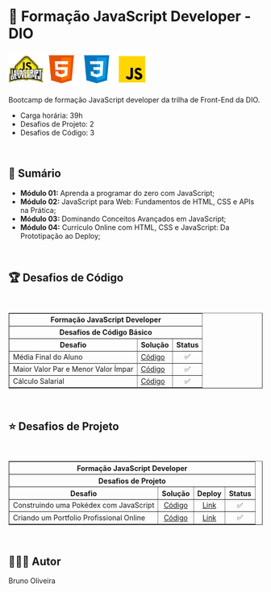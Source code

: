 # 📌 **Formação JavaScript Developer - DIO**

<img src="./assets/imagem/logo.webp" width="70" alt="Icone do Bootcamp JavaScript Developer"><img src="./assets/imagem/html.svg" width="70" alt="Icone HTML5"><img src="./assets/imagem/css.svg" width="70" alt="Icone CSS3"><img src="./assets/imagem/javascript.svg" width="70" alt="Icone JavaScript">

Bootcamp de formação JavaScript developer da trilha de Front-End da DIO.

- Carga horária: 39h
- Desafios de Projeto: 2
- Desafios de Código: 3

<br>

## 📎 **Sumário**
- **Módulo 01:** Aprenda a programar do zero com JavaScript;
- **Módulo 02:** JavaScript para Web: Fundamentos de HTML, CSS e APIs na Prática;
- **Módulo 03:** Dominando Conceitos Avançados em JavaScript;
- **Módulo 04:** Currículo Online com HTML, CSS e JavaScript: Da Prototipação ao Deploy;

<br>

## 🏆 **Desafios de Código**

<br>

<table border=1>
    <tr>
        <th colspan="3" style="text-align:center"><b>Formação JavaScript Developer</b></th>
    </tr>
    <tr>
        <th colspan="3" style="text-align:center">Desafios de Código Básico</th>
    </tr>
    <tr>
        <th style="text-align:center">Desafio</th>
        <th style="text-align:center">Solução</th>
        <th style="text-align:center">Status</th>
    </tr>
    <tr>
        <td>Média Final do Aluno</td>
        <td><a href="https://github.com/BrunoOliveira16/Formacao-JavaScript-Developer-DIO/tree/main/TRILHA-JAVASCRIPT-MODULO-01/DESAFIOS-DE-CODIGO/DesafioDeCodigo01" align="center">Código</a></td>
        <td align="center">✅</td>
    </tr>
    <tr>
        <td>Maior Valor Par e Menor Valor Ímpar</td>
        <td><a href="https://github.com/BrunoOliveira16/Formacao-JavaScript-Developer-DIO/tree/main/TRILHA-JAVASCRIPT-MODULO-01/DESAFIOS-DE-CODIGO/DesafioDeCodigo02" align="center">Código</a></td>
        <td align="center">✅</td>
    </tr>
    <tr>
        <td>Cálculo Salarial</td>
        <td><a href="https://github.com/BrunoOliveira16/Formacao-JavaScript-Developer-DIO/tree/main/TRILHA-JAVASCRIPT-MODULO-01/DESAFIOS-DE-CODIGO/DesafioDeCodigo03" align="center">Código</a></td>
        <td align="center">✅</td>
    </tr>
</table>

<br>

## ⭐ **Desafios de Projeto**

<br>

<table border=1>
    <tr>
        <th colspan="4" style="text-align:center"><b>Formação JavaScript Developer</b></th>
    </tr>
    <tr>
        <th colspan="4" style="text-align:center">Desafios de Projeto</th>
    </tr>
    <tr>
        <th style="text-align:center">Desafio</th>
        <th style="text-align:center">Solução</th>
        <th style="text-align:center">Deploy</th>
        <th style="text-align:center">Status</th>
    </tr>
    <tr>
        <td>Construindo uma Pokédex com JavaScript</td>
        <td align="center"><a href="https://github.com/BrunoOliveira16/Formacao-JavaScript-Developer-DIO/tree/main/TRILHA-JAVASCRIPT-MODULO-02/DESAFIO-DE-PROJETO">Código</a></td>
        <td align="center"><a href="https://brunooliveira16.github.io/Formacao-JavaScript-Developer-DIO/TRILHA-JAVASCRIPT-MODULO-02/DESAFIO-DE-PROJETO/index.html">Link</a></td>
        <td align="center">✅</td>
    </tr>
    <tr>
        <td>Criando um Portfolio Profissional Online</td>
        <td align="center"><a href="#">Código</a></td>
        <td align="center"><a href="#">Link</a></td>
        <td align="center">✅</td>
    </tr>
</table>

<br>

## 🙋🏻‍♂️ **Autor**
Bruno Oliveira